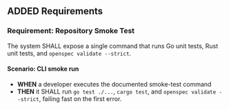 ## ADDED Requirements
### Requirement: Repository Smoke Test
The system SHALL expose a single command that runs Go unit tests, Rust unit tests, and `openspec validate --strict`.

#### Scenario: CLI smoke run
- **WHEN** a developer executes the documented smoke-test command
- **THEN** it SHALL run `go test ./...`, `cargo test`, and `openspec validate --strict`, failing fast on the first error.
